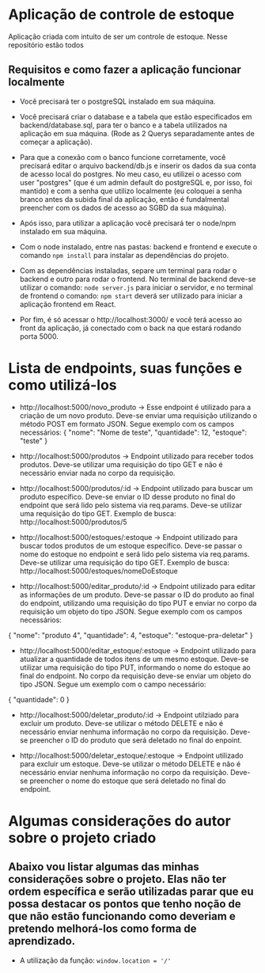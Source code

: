 # Aplicação de controle de estoque

Aplicação criada com intuito de ser um controle de estoque. Nesse repositório estão todos


## Requisitos e como fazer a aplicação funcionar localmente

- Você precisará ter o postgreSQL instalado em sua máquina.

- Você precisará criar o database e a tabela que estão especificados em backend/database.sql, para ter o banco e a tabela utilizados na aplicação em sua máquina. (Rode as 2 Querys separadamente antes de começar a aplicação).

- Para que a conexão com o banco funcione corretamente, você precisará editar o arquivo backend/db.js e inserir os dados da sua conta de acesso local do postgres. No meu caso, eu utilizei o acesso com user "postgres" (que é um admin default do postgreSQL e, por isso, foi mantido) e com a senha que utilizo localmente (eu coloquei a senha branco antes da subida final da aplicação, então é fundalmental preencher com os dados de acesso ao SGBD da sua máquina).

- Após isso, para utilizar a aplicação você precisará ter o node/npm instalado em sua máquina.

- Com o node instalado, entre nas pastas: backend e frontend e execute o comando ```npm install``` para instalar as dependências do projeto.

- Com as dependências instaladas, separe um terminal para rodar o backend e outro para rodar o frontend. No terminal de backend deve-se utilizar o comando: ```node server.js``` para iniciar o servidor, e no terminal de frontend o comando: ```npm start``` deverá ser utilizado para iniciar a aplicação frontend em React. 

- Por fim, é só acessar o http://localhost:3000/ e você terá acesso ao front da aplicação, já conectado com o back na que estará rodando porta 5000.


# Lista de endpoints, suas funções e como utilizá-los

- http://localhost:5000/novo_produto -> Esse endpoint é utilizado para a criação de um novo produto. Deve-se enviar uma requisição utilizando o método POST em formato JSON. Segue exemplo com os campos necessários: 
{
    "nome": "Nome de teste",
    "quantidade": 12,
    "estoque": "teste"
}


- http://localhost:5000/produtos -> Endpoint utilizado para receber todos produtos. Deve-se utilizar uma requisição do tipo GET e não é necessário enviar nada no corpo da requisição.


- http://localhost:5000/produtos/:id -> Endpoint utilizado para buscar um produto específico. Deve-se enviar o ID desse produto no final do endpoint que será lido pelo sistema via req.params. Deve-se utilizar uma requisição do tipo GET. Exemplo de busca:  http://localhost:5000/produtos/5


- http://localhost:5000/estoques/:estoque -> Endpoint utilizado para buscar todos produtos de um estoque específico. Deve-se passar o nome do estoque no endpoint e será lido pelo sistema via req.params. Deve-se utilizar uma requisição do tipo GET. Exemplo de busca: http://localhost:5000/estoques/nomeDoEstoque


- http://localhost:5000/editar_produto/:id -> Endpoint utilizado para editar as informações de um produto. Deve-se passar o ID do produto ao final do endpoint, utilizando uma requisição do tipo PUT e enviar no corpo da requisição um objeto do tipo JSON. Segue exemplo com os campos necessários:

{
    "nome": "produto 4",
    "quantidade": 4,
    "estoque": "estoque-pra-deletar"
}


- http://localhost:5000/editar_estoque/:estoque -> Endpoint utilizado para atualizar a quantidade de todos itens de um mesmo estoque. Deve-se utilizar uma requisição do tipo PUT, informando o nome do estoque ao final do endpoint. No corpo da requisição deve-se enviar um objeto do tipo JSON. Segue um exemplo com o campo necessário:

{
    "quantidade": 0
}


- http://localhost:5000/deletar_produto/:id -> Endpoint utilziado para excluir um produto. Deve-se utilizar o método DELETE e não é necessário enviar nenhuma informação no corpo da requisição. Deve-se preencher o ID do produto que será deletado no final do enpoint.


- http://localhost:5000/deletar_estoque/:estoque -> Endpoint utilizado para excluir um estoque. Deve-se utilizar o método DELETE e não é necessário enviar nenhuma informação no corpo da requisição. Deve-se preencher o nome do estoque que será deletado no final do endpoint.


# Algumas considerações do autor sobre o projeto criado

## Abaixo vou listar algumas das minhas considerações sobre o projeto. Elas não ter ordem específica e serão utilizadas parar que eu possa destacar os pontos que tenho noção de que não estão funcionando como deveriam e pretendo melhorá-los como forma de aprendizado.

- A utilização da função: ```window.location = '/'```